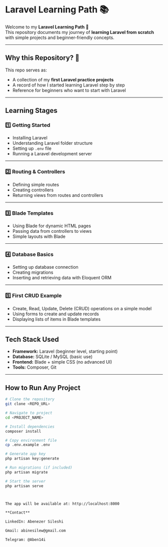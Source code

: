 # Laravel Learning Path 📚  

Welcome to my **Laravel Learning Path** 🚀  
This repository documents my journey of **learning Laravel from scratch** with simple projects and beginner-friendly concepts.  

---

## Why this Repository? 🤔  
This repo serves as:  
- A collection of my **first Laravel practice projects**  
- A record of how I started learning Laravel step by step  
- Reference for beginners who want to start with Laravel  

---

## Learning Stages  

### 1️⃣ Getting Started  
- Installing Laravel  
- Understanding Laravel folder structure  
- Setting up `.env` file  
- Running a Laravel development server  

---

### 2️⃣ Routing & Controllers  
- Defining simple routes  
- Creating controllers  
- Returning views from routes and controllers  

---

### 3️⃣ Blade Templates  
- Using Blade for dynamic HTML pages  
- Passing data from controllers to views  
- Simple layouts with Blade  

---

### 4️⃣ Database Basics  
- Setting up database connection  
- Creating migrations  
- Inserting and retrieving data with Eloquent ORM  

---

### 5️⃣ First CRUD Example  
- Create, Read, Update, Delete (CRUD) operations on a simple model  
- Using forms to create and update records  
- Displaying lists of items in Blade templates  

---

## Tech Stack Used  
- **Framework:** Laravel (beginner level, starting point)  
- **Database:** SQLite / MySQL (basic use)  
- **Frontend:** Blade + simple CSS (no advanced UI)  
- **Tools:** Composer, Git  

---

## How to Run Any Project  

```bash
# Clone the repository
git clone <REPO_URL>

# Navigate to project
cd <PROJECT_NAME>

# Install dependencies
composer install

# Copy environment file
cp .env.example .env

# Generate app key
php artisan key:generate

# Run migrations (if included)
php artisan migrate

# Start the server
php artisan serve



The app will be available at: http://localhost:8000

**Contact**

LinkedIn: Abenezer Sileshi

Gmail: abinesilew@gmail.com

Telegram: @Aben14i

